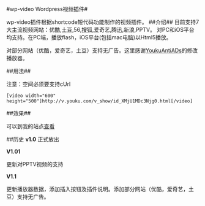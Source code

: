 #wp-video Wordpress视频插件#

wp-video插件根据shortcode短代码功能制作的视频插件。
##介绍##
目前支持7大主流视频网站：优酷,土豆,56,搜狐,爱奇艺,腾迅,新浪,PPTV。
对PC和iOS平台均支持。在PC端，播放flash，iOS平台(包括mac电脑)以Html5播放。

对部分网站（优酷，爱奇艺，土豆）支持无广告。这里感谢[YoukuAntiADs](http://userscripts.org/scripts/show/119622)的修改播放器。

##用法##

注意：空间必须要支持cUrl

    [video width="600" height="500"]http://v.youku.com/v_show/id_XMjU1MDc3Njg0.html[/video]

##效果##

可以到我的站点[查看](http://www.idayer.com/my-first-plugin-wp-video.html)

##历史
**v1.0** 正式放出

**V1.01**

更新对PPTV视频的支持

**V1.1**

 更新播放器数据，添加插入按钮及插件说明。添加部分网站（优酷，爱奇艺，土豆）支持无广告。